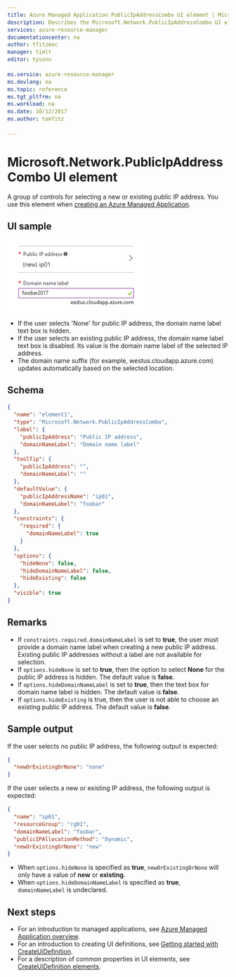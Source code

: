```yaml
---
title: Azure Managed Application PublicIpAddressCombo UI element | Microsoft Docs
description: Describes the Microsoft.Network.PublicIpAddressCombo UI element for Azure Managed Applications
services: azure-resource-manager
documentationcenter: na
author: tfitzmac
manager: timlt
editor: tysonn

ms.service: azure-resource-manager
ms.devlang: na
ms.topic: reference
ms.tgt_pltfrm: na
ms.workload: na
ms.date: 10/12/2017
ms.author: tomfitz

---
```

# Microsoft.Network.PublicIpAddressCombo UI element
A group of controls for selecting a new or existing public IP address. You use this element when [creating an Azure Managed Application](publish-service-catalog-app.md).

## UI sample
![Microsoft.Network.PublicIpAddressCombo](./media/managed-application-elements/microsoft.network.publicipaddresscombo.png)

- If the user selects 'None' for public IP address, the domain name label text box is hidden.
- If the user selects an existing public IP address, the domain name label text box is disabled. Its value is the domain name label of the selected IP address.
- The domain name suffix (for example, westus.cloudapp.azure.com) updates
automatically based on the selected location.

## Schema
```json
{
  "name": "element1",
  "type": "Microsoft.Network.PublicIpAddressCombo",
  "label": {
    "publicIpAddress": "Public IP address",
    "domainNameLabel": "Domain name label"
  },
  "toolTip": {
    "publicIpAddress": "",
    "domainNameLabel": ""
  },
  "defaultValue": {
    "publicIpAddressName": "ip01",
    "domainNameLabel": "foobar"
  },
  "constraints": {
    "required": {
      "domainNameLabel": true
    }
  },
  "options": {
    "hideNone": false,
    "hideDomainNameLabel": false,
    "hideExisting": false
  },
  "visible": true
}
```

## Remarks
- If `constraints.required.domainNameLabel` is set to **true**, the user must provide a domain name label when creating a new public IP address. Existing public IP addresses without a label are not available for selection.
- If `options.hideNone` is set to **true**, then the option to select **None** for
the public IP address is hidden. The default value is **false**.
- If `options.hideDomainNameLabel` is set to **true**, then the text box for
domain name label is hidden. The default value is **false**.
- If `options.hideExisting` is true, then the user is not able to choose an
existing public IP address. The default value is **false**.

## Sample output
If the user selects no public IP address, the following output is expected:
```json
{
  "newOrExistingOrNone": "none"
}
```

If the user selects a new or existing IP address, the following output is expected:
```json
{
  "name": "ip01",
  "resourceGroup": "rg01",
  "domainNameLabel": "foobar",
  "publicIPAllocationMethod": "Dynamic",
  "newOrExistingOrNone": "new"
}
```
- When `options.hideNone` is specified as **true**, `newOrExistingOrNone` will only have a value of **new** or **existing**.
- When `options.hideDomainNameLabel` is specified as **true**, `domainNameLabel` is undeclared.

## Next steps
* For an introduction to managed applications, see [Azure Managed Application overview](overview.md).
* For an introduction to creating UI definitions, see [Getting started with CreateUiDefinition](create-uidefinition-overview.md).
* For a description of common properties in UI elements, see [CreateUiDefinition elements](create-uidefinition-elements.md).

